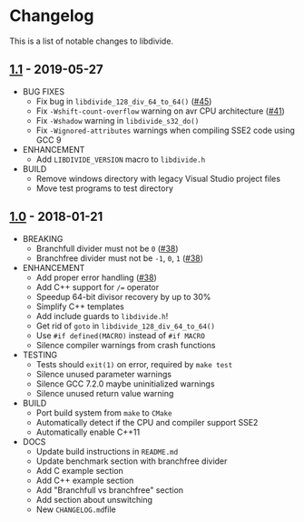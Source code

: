 # Changelog

This is a list of notable changes to libdivide.

## [1.1](https://github.com/ridiculousfish/libdivide/releases/tag/v1.1) - 2019-05-27
* BUG FIXES
  * Fix bug in ```libdivide_128_div_64_to_64()``` ([#45](https://github.com/ridiculousfish/libdivide/issues/45))
  * Fix ```-Wshift-count-overflow``` warning on avr CPU architecture ([#41](https://github.com/ridiculousfish/libdivide/pull/41))
  * Fix ```-Wshadow``` warning in ```libdivide_s32_do()```
  * Fix ```-Wignored-attributes``` warnings when compiling SSE2 code using GCC 9
* ENHANCEMENT
  * Add ```LIBDIVIDE_VERSION``` macro to ```libdivide.h```
* BUILD
  * Remove windows directory with legacy Visual Studio project files
  * Move test programs to test directory

## [1.0](https://github.com/ridiculousfish/libdivide/releases/tag/v1.0) - 2018-01-21
* BREAKING
  * Branchfull divider must not be ```0``` ([#38](https://github.com/ridiculousfish/libdivide/pull/38))
  * Branchfree divider must not be ```-1```, ```0```, ```1``` ([#38](https://github.com/ridiculousfish/libdivide/pull/38))
* ENHANCEMENT
  * Add proper error handling ([#38](https://github.com/ridiculousfish/libdivide/pull/38))
  * Add C++ support for ```/=``` operator
  * Speedup 64-bit divisor recovery by up to 30%
  * Simplify C++ templates
  * Add include guards to ```libdivide.h```!
  * Get rid of ```goto``` in ```libdivide_128_div_64_to_64()```
  * Use ```#if defined(MACRO)``` instead of ```#if MACRO```
  * Silence compiler warnings from crash functions
* TESTING
  * Tests should ```exit(1)``` on error, required by ```make test```
  * Silence unused parameter warnings
  * Silence GCC 7.2.0 maybe uninitialized warnings
  * Silence unused return value warning
* BUILD
  * Port build system from ```make``` to ```CMake```
  * Automatically detect if the CPU and compiler support SSE2
  * Automatically enable C++11
* DOCS
  * Update build instructions in ```README.md```
  * Update benchmark section with branchfree divider
  * Add C example section
  * Add C++ example section
  * Add "Branchfull vs branchfree" section
  * Add section about unswitching
  * New ```CHANGELOG.md```file
